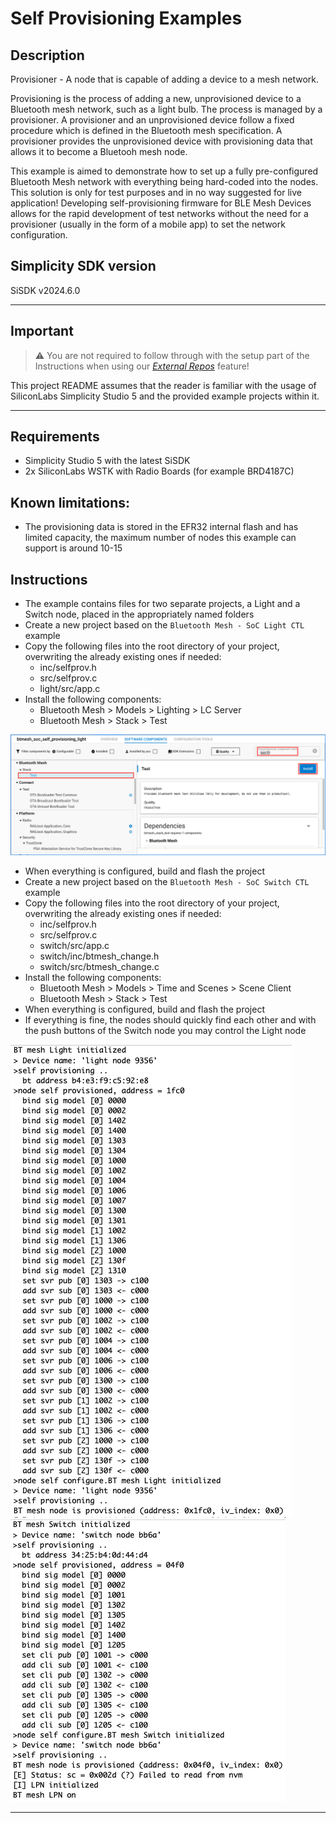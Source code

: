# Self Provisioning Examples

## Description ##

Provisioner - A node that is capable of adding a device to a mesh network.

Provisioning is the process of adding a new, unprovisioned device to a Bluetooth mesh network, such as a light bulb. The process is managed by a provisioner. A provisioner and an unprovisioned device follow a fixed procedure which is defined in the Bluetooth mesh specification. A provisioner provides the unprovisioned device with provisioning data that allows it to become a Bluetooh mesh node.

This example is aimed to demonstrate how to set up a fully pre-configured Bluetooth Mesh network with everything being hard-coded into the nodes. This solution is only for test purposes and in no way suggested for live application! Developing self-provisioning firmware for BLE Mesh Devices allows for the rapid development of test networks without the need for a provisioner (usually in the form of a mobile app) to set the network configuration.

## Simplicity SDK version ##

SiSDK v2024.6.0

---

## Important

> ⚠ You are not required to follow through with the setup part of the Instructions when using our [*External Repos*](../../README.md) feature!

This project README assumes that the reader is familiar with the usage of SiliconLabs Simplicity Studio 5 and the provided example projects within it.

---

## Requirements

  - Simplicity Studio 5 with the latest SiSDK
  - 2x SiliconLabs WSTK with Radio Boards (for example BRD4187C)

## Known limitations:

  - The provisioning data is stored in the EFR32 internal flash and has limited capacity, the maximum number of nodes this example can support is around 10-15 

## Instructions

  - The example contains files for two separate projects, a Light and a Switch node, placed in the appropriately named folders
  - Create a new project based on the ```Bluetooth Mesh - SoC Light CTL``` example
  - Copy the following files into the root directory of your project, overwriting the already existing ones if needed:
    - inc/selfprov.h
    - src/selfprov.c
    - light/src/app.c
  - Install the following components:
    - Bluetooth Mesh > Models > Lighting > LC Server
    - Bluetooth Mesh > Stack > Test

  ![install_test](images/install_test.png)

  - When everything is configured, build and flash the project
  - Create a new project based on the ```Bluetooth Mesh - SoC Switch CTL``` example
  - Copy the following files into the root directory of your project, overwriting the already existing ones if needed:
    - inc/selfprov.h
    - src/selfprov.c
    - switch/src/app.c
    - switch/inc/btmesh_change.h
    - switch/src/btmesh_change.c
  - Install the following components:
    - Bluetooth Mesh > Models > Time and Scenes > Scene Client
    - Bluetooth Mesh > Stack > Test
  - When everything is configured, build and flash the project
  - If everything is fine, the nodes should quickly find each other and with the push buttons of the Switch node you may control the Light node

  ![light_log](images/light_log.png)
  ![switch_log](images/switch_log.png)

---